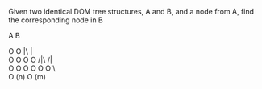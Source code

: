 Given two identical DOM tree structures, A and B, and a node from A, find the corresponding node in B


 A         B

 O        O
 |\       |\
 O O      O O
  /|\      /|\
 O O O    O O O
      \        \
       O (n)     O (m)